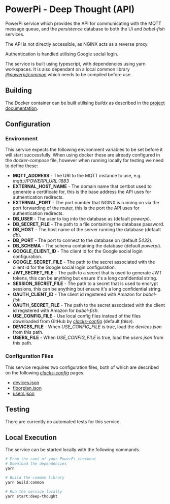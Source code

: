 # PowerPi - Deep Thought (API)

PowerPi service which provides the API for communicating with the MQTT message queue, and the _persistence_ database to both the UI and _babel-fish_ services.

The API is not directly accessible, as NGINX acts as a reverse proxy.

Authentication is handled utilising Google social login.

The service is built using typescript, with dependencies using yarn workspaces. It is also dependant on a local common library [_@powerpi/common_](../common/node/common/README.md) which needs to be compiled before use.

## Building

The Docker container can be built utilising _buildx_ as described in the [project documentation](../README.md#Building).

## Configuration

### Environment

This service expects the following environment variables to be set before it will start successfully. When using docker these are already configured in the _docker-compose_ file, however when running locally for testing we need to define these:

-   **MQTT_ADDRESS** - The URI to the MQTT instance to use, e.g. _mqtt://POWERPI_URL:1883_
-   **EXTERNAL_HOST_NAME** - The domain name that certbot used to generate a certificate for, this is the base address the API uses for authentication redirects.
-   **EXTERNAL_PORT** - The port number that NGINX is running on via the port forwarding of the router, this is the port the API uses for authentication redirects.
-   **DB_USER** - The user to log into the database as (default _powerpi_).
-   **DB_SECRET_FILE** - The path to a file containing the database password.
-   **DB_HOST** - The host name of the server running the database (default _db_).
-   **DB_PORT** - The port to connect to the database on (default _5432_).
-   **DB_SCHEMA** - The schema containing the database (default _powerpi_).
-   **GOOGLE_CLIENT_ID** - The client id for the Google social login configuration.
-   **GOOGLE_SECRET_FILE** - The path to the secret associated with the client id for the Google social login configuration.
-   **JWT_SECRET_FILE** - The path to a secret that is used to generate JWT tokens, this can be anything but ensure it's a long confidential string.
-   **SESSION_SECRET_FILE** - The path to a secret that is used to encrypt sessions, this can be anything but ensure it's a long confidential string.
-   **OAUTH_CLIENT_ID** - The client id registered with Amazon for _babel-fish_.
-   **OAUTH_SECRET_FILE** - The path to the secret associated with the client id registered with Amazon for _babel-fish_.
-   **USE_CONFIG_FILE** - Use local config files instead of the files downloaded from GitHub by [_clacks-config_](../clacks-config/README.md) (default _false_).
-   **DEVICES_FILE** - When _USE_CONFIG_FILE_ is true, load the _devices.json_ from this path.
-   **USERS_FILE** - When _USE_CONFIG_FILE_ is true, load the _users.json_ from this path.

### Configuration Files

This service requires two configuration files, both of which are described on the following [_clacks-config_](../clacks-config/README.md) pages.

-   [devices.json](../clacks-config/README.md#devicesjson)
-   [floorplan.json](../clacks-config/README.md#floorplanjson)
-   [users.json](../clacks-config/README.md#usersjson)

## Testing

There are currently no automated tests for this service.

## Local Execution

The service can be started locally with the following commands.

```bash
# From the root of your PowerPi checkout
# Download the dependencies
yarn

# Build the common library
yarn build:common

# Run the service locally
yarn start:deep-thought
```
